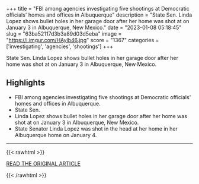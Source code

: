 +++
title = "FBI among agencies investigating five shootings at Democratic officials' homes and offices in Albuquerque"
description = "State Sen. Linda Lopez shows bullet holes in her garage door after her home was shot at on January 3 in Albuquerque, New Mexico."
date = "2023-01-08 05:18:45"
slug = "63ba52117d3b3a89d03d5eba"
image = "https://i.imgur.com/HAylb46.jpg"
score = "1367"
categories = ['investigating', 'agencies', 'shootings']
+++

State Sen. Linda Lopez shows bullet holes in her garage door after her home was shot at on January 3 in Albuquerque, New Mexico.

## Highlights

- FBI among agencies investigating five shootings at Democratic officials' homes and offices in Albuquerque.
- State Sen.
- Linda Lopez shows bullet holes in her garage door after her home was shot at on January 3 in Albuquerque, New Mexico.
- State Senator Linda Lopez was shot in the head at her home in her Albuquerque home on January 4.

---

{{< rawhtml >}}
  <p class="article-category">
    <a target="_blank" href="https://www.kvoa.com/fbi-among-agencies-investigating-five-shootings-at-democratic-officials-homes-and-offices-in-albuquerque/image_bc70627c-03e6-5af9-af24-93d4d4e83658.html">READ THE ORIGINAL ARTICLE</a>
  </p>
{{< /rawhtml >}}
